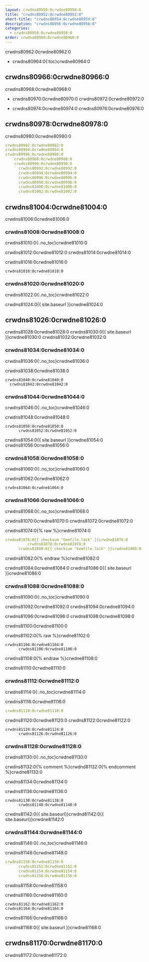 ```yaml
---
layout: crwdns80950:0crwdne80950:0
title: "crwdns80952:0crwdne80952:0"
short-title: "crwdns80954:0crwdne80954:0"
description: "crwdns80956:0crwdne80956:0"
categories:
  - crwdns80958:0crwdne80958:0
order: crwdns80960:0crwdne80960:0
---
```

crwdns80962:0crwdne80962:0

* crwdns80964:0{:toc}crwdne80964:0

## crwdns80966:0crwdne80966:0

crwdns80968:0crwdne80968:0

* crwdns80970:0crwdne80970:0 crwdns80972:0crwdne80972:0

* crwdns80974:0crwdne80974:0 crwdns80976:0crwdne80976:0

## crwdns80978:0crwdne80978:0

crwdns80980:0crwdne80980:0

```yaml
crwdns80982:0crwdne80982:0
crwdns80984:0crwdne80984:0
crwdns80986:0crwdne80986:0
    crwdns80988:0crwdne80988:0
    crwdns80990:0crwdne80990:0
      crwdns80992:0crwdne80992:0
      crwdns80994:0crwdne80994:0
      crwdns80996:0crwdne80996:0
      crwdns80998:0crwdne80998:0
      crwdns81000:0crwdne81000:0
      crwdns81002:0crwdne81002:0
```

## crwdns81004:0crwdne81004:0

crwdns81006:0crwdne81006:0

### crwdns81008:0crwdne81008:0

crwdns81010:0{:.no_toc}crwdne81010:0

crwdns81012:0crwdne81012:0 crwdns81014:0crwdne81014:0

crwdns81016:0crwdne81016:0

    crwdns81018:0crwdne81018:0
    

### crwdns81020:0crwdne81020:0

crwdns81022:0{:.no_toc}crwdne81022:0

crwdns81024:0{{ site.baseurl }}crwdne81024:0

## crwdns81026:0crwdne81026:0

crwdns81028:0crwdne81028:0 crwdns81030:0{{ site.baseurl }}crwdne81030:0 crwdns81032:0crwdne81032:0

### crwdns81034:0crwdne81034:0

crwdns81036:0{:.no_toc}crwdne81036:0

crwdns81038:0crwdne81038:0

    crwdns81040:0crwdne81040:0
      crwdns81042:0crwdne81042:0
    

### crwdns81044:0crwdne81044:0

crwdns81046:0{:.no_toc}crwdne81046:0

crwdns81048:0crwdne81048:0

    crwdns81050:0crwdne81050:0
          crwdns81052:0crwdne81052:0
    

crwdns81054:0{{ site.baseurl }}crwdne81054:0 crwdns81056:0crwdne81056:0

### crwdns81058:0crwdne81058:0

crwdns81060:0{:.no_toc}crwdne81060:0

crwdns81062:0crwdne81062:0

    crwdns81064:0crwdne81064:0
    

### crwdns81066:0crwdne81066:0

crwdns81068:0{:.no_toc}crwdne81068:0

crwdns81070:0crwdne81070:0 crwdns81072:0crwdne81072:0

crwdns81074:0{% raw %}crwdne81074:0

```yaml
crwdns81076:0{{ checksum "Gemfile.lock" }}crwdne81076:0
          crwdns81078:0crwdne81078:0
      crwdns81080:0{{ checksum "Gemfile.lock" }}crwdne81080:0
```

crwdns81082:0{% endraw %}crwdne81082:0

crwdns81084:0crwdne81084:0 crwdns81086:0{{ site.baseurl }}crwdne81086:0

### crwdns81088:0crwdne81088:0

crwdns81090:0{:.no_toc}crwdne81090:0

crwdns81092:0crwdne81092:0 crwdns81094:0crwdne81094:0

crwdns81096:0crwdne81096:0 crwdns81098:0crwdne81098:0

crwdns81100:0crwdne81100:0

crwdns81102:0{% raw %}crwdne81102:0

    crwdns81104:0crwdne81104:0
          crwdns81106:0crwdne81106:0
    

crwdns81108:0{% endraw %}crwdne81108:0

crwdns81110:0crwdne81110:0

### crwdns81112:0crwdne81112:0

crwdns81114:0{:.no_toc}crwdne81114:0

crwdns81116:0crwdne81116:0

```yaml
crwdns81118:0crwdne81118:0
```

crwdns81120:0crwdne81120:0 crwdns81122:0crwdne81122:0

    crwdns81124:0crwdne81124:0
          crwdns81126:0crwdne81126:0
    

### crwdns81128:0crwdne81128:0

crwdns81130:0{:.no_toc}crwdne81130:0

crwdns81132:0{% comment %}crwdnd81132:0{% endcomment %}crwdne81132:0

crwdns81134:0crwdne81134:0

crwdns81136:0crwdne81136:0

    crwdns81138:0crwdne81138:0
          crwdns81140:0crwdne81140:0
    

crwdns81142:0{{ site.baseurl}}crwdnd81142:0{{ site.baseurl}}crwdne81142:0

### crwdns81144:0crwdne81144:0

crwdns81146:0{:.no_toc}crwdne81146:0

crwdns81148:0crwdne81148:0

```yaml
crwdns81150:0crwdne81150:0
      crwdns81152:0crwdne81152:0
      crwdns81154:0crwdne81154:0
      crwdns81156:0crwdne81156:0
```

crwdns81158:0crwdne81158:0

crwdns81160:0crwdne81160:0

    crwdns81162:0crwdne81162:0
    crwdns81164:0crwdne81164:0
    

crwdns81166:0crwdne81166:0

crwdns81168:0{{ site.baseurl }}crwdne81168:0

## crwdns81170:0crwdne81170:0

crwdns81172:0crwdne81172:0
